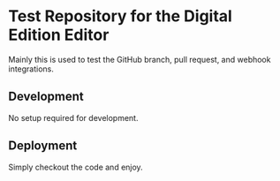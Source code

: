 # Test Repository for the Digital Edition Editor

Mainly this is used to test the GitHub branch, pull request, and webhook integrations.

## Development

No setup required for development.

## Deployment

Simply checkout the code and enjoy.